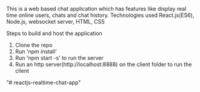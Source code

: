 This is a web based chat application which has features like display real time online users, chats and chat history.
Technologies used React.js(ES6), Node.js, websocket server, HTML, CSS 

Steps to build and host the application

1. Clone the repo
2. Run 'npm install'
3. Run 'npm start -s' to run the server
4. Run an http server(http://localhost:8888) on the client folder to run the client
 


 
"# reactjs-realtime-chat-app" 
